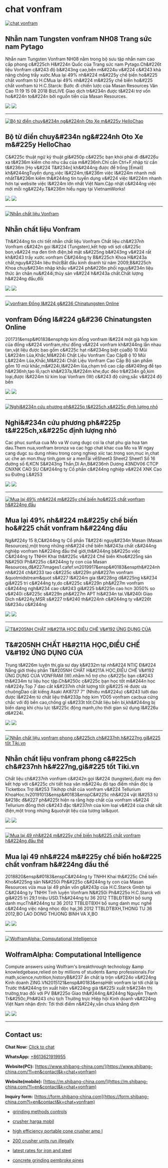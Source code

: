 # chat vonfram

<a href="https://swt.shibang-china.com/?l=en&img&k=chat+vonfram" target="_blank">![chat vonfram](http://static.shibang-china.com/all-800x300/1268.jpg)</a>

## Nhẫn nam Tungsten vonfram NH08 Trang sức nam Pytago
Nhẫn nam Tungsten Vonfram NH08 nằm trong bộ sưu tập nhẫn nam cao cấp phong c&#225ch H&#224n Quốc của Trang sức nam Pytago.Ch&#226t liệu Vonfram c&#243 độ b&#243ng cao,bền m&#224u v&#224 c&#243 khả năng chống trầy xước.Mua lại 49% nh&#224 m&#225y chế biến ho&#225 chất vonfram từ H.CMua lại 49% nh&#224 m&#225y chế biến ho&#225 chất vonfram từ H.C.Starck: Bước đi chiến lược của Masan Resources Văn Cao 11:19 15 08 2018 BizLIVE Giao dịch tr&#234n được t&#224i trợ vốn ho&#224n to&#224n bởi nguồn tiền của Masan Resources.


<a href="https://whatsapp.shibangsoft.com/WhatsApp.php" target="_blank" title="WhatsApp">![](http://static.shibang-china.com/icon/whatsapp.png)</a> <a href="https://swt.shibang-china.com/?l=en&icon&k=chat+vonfram" target="_blank">![](http://static.shibang-china.com/icon/chat-en.png)</a>

---

<a href="https://swt.shibang-china.com/?l=en&img&k=chat+vonfram" target="_blank">![Bộ từ điển chuy&#234n ng&#224nh Oto Xe m&#225y HelloChao](http://static.shibang-china.com/all-800x300/640.jpg)</a>

## Bộ từ điển chuy&#234n ng&#224nh Oto Xe m&#225y HelloChao
C&#225c thuật ngữ kỹ thuật gi&#250p c&#225c bạn khỏi phải đi đ&#226u xa t&#236m kiếm cho nhu cầu của m&#236nh.Chỉ cần Ctrl+F,nhập từ cần t&#236m [Họ v&#224 T&#234n] kh&#244ng được để trống [Email] kh&#244ngTuyển dụng,việc l&#224m,t&#236m việc l&#224m nhanh mới nhấtT&#236m kiếm th&#244ng tin tuyển dụng v&#224 việc l&#224m nhanh hơn tại website việc l&#224m lớn nhất Việt Nam.Cập nhật c&#244ng việc mới mỗi ng&#224y.T&#236m hiểu ngay tại VietnamWorks!


<a href="https://whatsapp.shibangsoft.com/WhatsApp.php" target="_blank" title="WhatsApp">![](http://static.shibang-china.com/icon/whatsapp.png)</a> <a href="https://swt.shibang-china.com/?l=en&icon&k=chat+vonfram" target="_blank">![](http://static.shibang-china.com/icon/chat-en.png)</a>

---

<a href="https://swt.shibang-china.com/?l=en&img&k=chat+vonfram" target="_blank">![Nhẫn chất liệu Vonfram](http://static.shibang-china.com/all-800x300/488.jpg)</a>

## Nhẫn chất liệu Vonfram
Th&#244ng tin chi tiết nhẫn chất liệu Vonfram Chất liệu ch&#237nh Vonfram c&#242n gọi l&#224 (Tungsten),kết hợp với sợi c&#225c bon,v&#224 mạ đen tĩnh điện,bề mặt s&#225ng b&#243ng v&#224 rất kh&#243 trầy xước.vonfram C&#244ng ty B&#225ch Khoa H&#243a chất,nguy&#234n liệu thứcBắt đầu kinh doanh từ năm 2009,B&#225ch Khoa chuy&#234n nhập khẩu v&#224 ph&#226n phối nguy&#234n liệu thức ăn chăn nu&#244i,thủy sản v&#224 h&#243a chất.Chất lượng h&#224ng đầu,đối


<a href="https://whatsapp.shibangsoft.com/WhatsApp.php" target="_blank" title="WhatsApp">![](http://static.shibang-china.com/icon/whatsapp.png)</a> <a href="https://swt.shibang-china.com/?l=en&icon&k=chat+vonfram" target="_blank">![](http://static.shibang-china.com/icon/chat-en.png)</a>

---

<a href="https://swt.shibang-china.com/?l=en&img&k=chat+vonfram" target="_blank">![vonfram Đồng l&#224 g&#236 Chinatungsten Online](http://static.shibang-china.com/all-800x300/767.jpg)</a>

## vonfram Đồng l&#224 g&#236 Chinatungsten Online
201731&ensp&#0183&ensphợp kim đồng vonfram l&#224 một giả hợp kim của đồng v&#224 vonfram,như đồng v&#224 vonfram kh&#244ng lẫn nhau tan,vật liệu được bao gồm c&#225c hạt ri&#234ng biệt củaBộ 10 Mũi L&#224m Lũa,Khắc,M&#224i Chất Liệu Vonfram Cao CấpB ộ 10 Mũi L&#224m Lũa,Khắc,M&#224i Chất Liệu Vonfram Cao Cấp Bộ sản phẩm gồm 10 mũi khắc,m&#224i,l&#224m lũa,chạm trổ cao cấp d&#249ng để tạo h&#236nh,tạo lỗ,rạch kh&#237a,l&#224m khe,đục đẽo tr&#234n gỗ,kim loại,được l&#224m từ kim loại Vonfram (W) c&#243 độ cứng,sắc v&#224 độ bền


<a href="https://whatsapp.shibangsoft.com/WhatsApp.php" target="_blank" title="WhatsApp">![](http://static.shibang-china.com/icon/whatsapp.png)</a> <a href="https://swt.shibang-china.com/?l=en&icon&k=chat+vonfram" target="_blank">![](http://static.shibang-china.com/icon/chat-en.png)</a>

---

<a href="https://swt.shibang-china.com/?l=en&img&k=chat+vonfram" target="_blank">![Nghi&#234n cứu phương ph&#225p t&#225ch,x&#225c định lượng nhỏ](http://static.shibang-china.com/all-800x300/821.jpg)</a>

## Nghi&#234n cứu phương ph&#225p t&#225ch,x&#225c định lượng nhỏ
Cac phuc sunfua cua Mo va W cung dugc coi la chat phu gia hoa tan dau.Them nua,vonfram bronza va cac hgp chat khac cua Mo va W ngay cang dugc su dung nhieu trong cong nghiep xiic tac.trong son,muc in,chat uc che an mon.thuy tinh,gom sir a menTải vềSheet3 Sheet2 Sheet1 Số 16 đường số 6,KCN S&#243ng Thần,Dĩ An,B&#236nh Dương 43NDV06 CTCP CNXNK CAO SU C&#244ng ty Cổ phần c&#244ng nghiệp v&#224 XNK Cao su Đường L&#253


<a href="https://whatsapp.shibangsoft.com/WhatsApp.php" target="_blank" title="WhatsApp">![](http://static.shibang-china.com/icon/whatsapp.png)</a> <a href="https://swt.shibang-china.com/?l=en&icon&k=chat+vonfram" target="_blank">![](http://static.shibang-china.com/icon/chat-en.png)</a>

---

<a href="https://swt.shibang-china.com/?l=en&img&k=chat+vonfram" target="_blank">![Mua lại 49% nh&#224 m&#225y chế biến ho&#225 chất vonfram h&#224ng đầu](http://static.shibang-china.com/all-800x300/274.jpg)</a>

## Mua lại 49% nh&#224 m&#225y chế biến ho&#225 chất vonfram h&#224ng đầu
Ng&#224y 15 8,C&#244ng ty Cổ phần T&#224i nguy&#234n Masan (Masan Resources),một trong những nh&#224 chế biến h&#243a chất c&#244ng nghiệp vonfram h&#224ng đầu thế giới,th&#244ng b&#225o việc C&#244ng ty TNHH Khai th&#225c v&#224 Chế biến Kho&#225ng sản N&#250i Ph&#225o c&#244ng ty con của Masan Resources,đ&#227images1.cafef.vn2019917&ensp&#0183&enspth&#224nh nh&#224 ch&#233 tao c&#225c s&#229n ph&#227m vonfram &quotmidstream&quot s&#227 l&#224m gia t&#228ng d&#225ng k&#234 gi&#225 tri c&#244ng ty,do c&#225c s&#229n ph&#227m vonfram c&#244ng ngh&#234 cao c&#243 gi&#225 b&#225n cao hcn 3050% so v&#240i c&#225c s&#229n ph&#227m APT hi&#234n tai.V&#240i Giao Dich n&#224y,MSR s&#227 tr&#240 th&#224nh c&#244ng ty v&#226t li&#234u c&#244ng


<a href="https://whatsapp.shibangsoft.com/WhatsApp.php" target="_blank" title="WhatsApp">![](http://static.shibang-china.com/icon/whatsapp.png)</a> <a href="https://swt.shibang-china.com/?l=en&icon&k=chat+vonfram" target="_blank">![](http://static.shibang-china.com/icon/chat-en.png)</a>

---

<a href="https://swt.shibang-china.com/?l=en&img&k=chat+vonfram" target="_blank">![T&#205NH CHẤT H&#211A HỌC,ĐIỀU CHẾ V&#192 ỨNG DỤNG CỦA](http://static.shibang-china.com/all-800x300/741.jpg)</a>

## T&#205NH CHẤT H&#211A HỌC,ĐIỀU CHẾ V&#192 ỨNG DỤNG CỦA
Trung t&#226m luyện thi,gia sư dạy k&#232m tại nh&#224 NTIC Đ&#224 Nẵng giới thiệu phần T&#205NH CHẤT H&#211A HỌC,ĐIỀU CHẾ V&#192 ỨNG DỤNG CỦA VONFRAM (W).nhằm hổ trợ cho c&#225c bạn c&#243 th&#234m tư liệu học tập.Ch&#250c c&#225c bạn học tốt m&#244n học n&#224y.Top 7 dao cắt k&#237nh chất lượng tốt gi&#225 rẻ được ưa chuộngDao cắt kiếng Asaki AK8737 7" (Nhiều m&#224u) c&#243 lưỡi dao được l&#224m từ chất liệu th&#233p hợp kim YD05 vonfram cacbua cứng chắc với độ bền cao,chống gỉ s&#233t tốt.Chất liệu bền bỉ,kh&#244ng bị biến dạng khi chịu lực t&#225c động mạnh,cho thời gian sử dụng l&#226u d&#224i.


<a href="https://whatsapp.shibangsoft.com/WhatsApp.php" target="_blank" title="WhatsApp">![](http://static.shibang-china.com/icon/whatsapp.png)</a> <a href="https://swt.shibang-china.com/?l=en&icon&k=chat+vonfram" target="_blank">![](http://static.shibang-china.com/icon/chat-en.png)</a>

---

<a href="https://swt.shibang-china.com/?l=en&img&k=chat+vonfram" target="_blank">![Nhẫn chất liệu vonfram phong c&#225ch ch&#237nh h&#227ng,gi&#225 tốt Tiki.vn](http://static.shibang-china.com/all-800x300/1146.jpg)</a>

## Nhẫn chất liệu vonfram phong c&#225ch ch&#237nh h&#227ng,gi&#225 tốt Tiki.vn
Chất liệu ch&#237nh vonfram c&#242n gọi l&#224 (tungsten),được mạ đen kết hợp với c&#225c chi tiết hoa văn m&#224u đỏ tạo điểm nhấn độc lạ Ticketbox Trợ l&#253 Tikihợp chất của vonfram v&#224 Tellurium KhoaHoc.tv20191013&ensp&#0183&enspC&#225c nh&#224 vật l&#253 từ &#218c đ&#227 ph&#225t hiện ra rằng hợp chất của vonfram v&#224 Tellurium đồng thời c&#243 đặc t&#237nh của kim loại v&#224 của chất sắt điện,một trong những &quotvật liệu của tương lai&quot.


<a href="https://whatsapp.shibangsoft.com/WhatsApp.php" target="_blank" title="WhatsApp">![](http://static.shibang-china.com/icon/whatsapp.png)</a> <a href="https://swt.shibang-china.com/?l=en&icon&k=chat+vonfram" target="_blank">![](http://static.shibang-china.com/icon/chat-en.png)</a>

---

<a href="https://swt.shibang-china.com/?l=en&img&k=chat+vonfram" target="_blank">![Mua lại 49 nh&#224 m&#225y chế biến ho&#225 chất vonfram h&#224ng đầu thế](http://static.shibang-china.com/all-800x300/568.jpg)</a>

## Mua lại 49 nh&#224 m&#225y chế biến ho&#225 chất vonfram h&#224ng đầu thế
2018820&ensp&#0183&enspC&#244ng ty TNHH Khai th&#225c Chế biến Kho&#225ng sản N&#250i Ph&#225o c&#244ng ty con của Masan Resources vừa mua lại 49 phần vốn g&#243p của H.C.Starck Gmbh tại C&#244ng ty TNHH Tinh luyện Vonfram N&#250i Ph&#225o H.C.Starck với gi&#225 trị 29,1 triệu USD.Th&#244ng tư 36 2012 TTBLĐTBXH bổ sung danh mụcTh&#244ng tư 36 2012 TTBLĐTBXH bổ sung danh mục nghề c&#244ng việc nặng nhọc độc hại,36 2012 TTBLDTBXH,THONG TU 36 2012,BO LAO DONG THUONG BINH VA X,BO


<a href="https://whatsapp.shibangsoft.com/WhatsApp.php" target="_blank" title="WhatsApp">![](http://static.shibang-china.com/icon/whatsapp.png)</a> <a href="https://swt.shibang-china.com/?l=en&icon&k=chat+vonfram" target="_blank">![](http://static.shibang-china.com/icon/chat-en.png)</a>

---

<a href="https://swt.shibang-china.com/?l=en&img&k=chat+vonfram" target="_blank">![WolframAlpha: Computational Intelligence](http://static.shibang-china.com/all-800x300/323.jpg)</a>

## WolframAlpha: Computational Intelligence
Compute answers using Wolfram's breakthrough technology &amp knowledgebase,relied on by millions of students &amp professionals.For math,science,nutrition,historyB&#237 ẩn chất lạ trộn v&#224o v&#224ng Kinh doanh ZING.VN2015121&ensp&#0183&enspHết vonfram lại tới chất lạ Trước th&#244ng tin xuất hiện v&#224ng giả t&#225i xuất tr&#234n thị trường,trao đổi với PV B&#225o Giao th&#244ng,&#244ng Nguyễn Thanh Tr&#250c,Ph&#243 chủ tịch Thường trực Hiệp hội Kinh doanh v&#224ng Việt Nam nhận định: Tới thời điểm n&#224y,vẫn chưa khẳng định


<a href="https://whatsapp.shibangsoft.com/WhatsApp.php" target="_blank" title="WhatsApp">![](http://static.shibang-china.com/icon/whatsapp.png)</a> <a href="https://swt.shibang-china.com/?l=en&icon&k=chat+vonfram" target="_blank">![](http://static.shibang-china.com/icon/chat-en.png)</a>

---
## Contact us:

**Chat Now:** [Click to chat](https://swt.shibang-china.com?l=en&contact&k=chat+vonfram)

**WhatsApp:**  [+8613621919955](https://whatsapp.shibangsoft.com/WhatsApp.php)

**Website(PC):** [https://www.shibang-china.com/](https://www.shibang-china.com/?l=en&contact&k=chat+vonfram)

**Website(mobile):** [https://m.shibang-china.com/](https://m.shibang-china.com/?l=en&contact&k=chat+vonfram)

**Inquiry form:** [https://form.shibang-china.com](https://form.shibang-china.com?l=en&contact&k=chat+vonfram)

* [grinding methods controls](../115/grinding%20methods%20controls.md)

* [crusher harga mobil](../119/crusher%20harga%20mobil.md)

* [high efficiency portable cone crusher amp l](../121/high%20efficiency%20portable%20cone%20crusher%20amp%20l.md)

* [200 crusher units run illegally](../125/200%20crusher%20units%20run%20illegally.md)

* [latest rates for iron and steel](../113/latest%20rates%20for%20iron%20and%20steel.md)

* [concrete grinding pembroke pines](../111/concrete%20grinding%20pembroke%20pines.md)